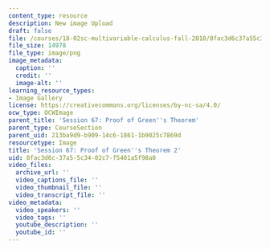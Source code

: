 ```yaml
---
content_type: resource
description: New image Upload
draft: false
file: /courses/18-02sc-multivariable-calculus-fall-2010/8fac3d6c37a55c3402c7f5401a5f98a0_MIT18_02SC_L22Brds_12.png
file_size: 14978
file_type: image/png
image_metadata:
  caption: ''
  credit: ''
  image-alt: ''
learning_resource_types:
- Image Gallery
license: https://creativecommons.org/licenses/by-nc-sa/4.0/
ocw_type: OCWImage
parent_title: 'Session 67: Proof of Green''s Theorem'
parent_type: CourseSection
parent_uid: 213ba9d9-b909-14c6-1861-1b9025c7869d
resourcetype: Image
title: 'Session 67: Proof of Green''s Theorem 2'
uid: 8fac3d6c-37a5-5c34-02c7-f5401a5f98a0
video_files:
  archive_url: ''
  video_captions_file: ''
  video_thumbnail_file: ''
  video_transcript_file: ''
video_metadata:
  video_speakers: ''
  video_tags: ''
  youtube_description: ''
  youtube_id: ''
---
```

